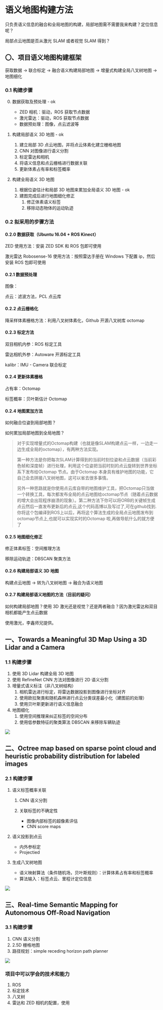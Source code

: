 # 语义地图构建方法

只负责语义信息的融合和全局地图的构建，局部地图需不需要我来构建？定位信息呢？

局部点云地图是否从激光 SLAM 或者视觉 SLAM 得到？

## 〇、项目语义地图构建框架

获取数据 -> 联合标定 -> 融合语义构建局部地图 -> 增量式构建全局八叉树地图 -> 地图细化

### 0.1 构建步骤

0. 数据获取及预处理 - ok
   - ZED 相机：驱动，ROS 获取节点数据
   - 激光雷达：驱动，ROS 获取节点数据
   - 数据预处理：图像，点云滤波等

1. 构建局部语义 3D 地图 - ok
   1. 建立局部 3D 点云地图，并将点云体素化建立栅格地图
   2. CNN 对图像进行语义分割
   3. 标定雷达和相机
   4. 将语义信息和点云栅格进行数据关联
   5. 更新体素占有率和标签概率
2. 构建全局语义 3D 地图
   1. 根据位姿估计和局部 3D 地图来累加全局语义 3D 地图 - ok
   2. 建图完成后进行地图细化修正
      1. 修正体素语义标签
      2. 移除动态物体的运动轨迹

### 0.2 拟采用的步骤方法

#### 0.2.0 数据获取（Ubuntu 16.04 + ROS Kinect）

ZED 使用方法：安装 ZED SDK 和 ROS 包即可使用

激光雷达 Robosense-16 使用方法：按照雷达手册在 Windows 下配置 ip，然后安装 ROS 包即可使用

#### 0.2.1 数据预处理

图像：

点云：滤波方法，PCL 点云库

#### 0.2.2 点云栅格化

降采样体素栅格方法：利用八叉树体素化，Github 开源八叉树库 octomap

#### 0.2.3 标定方法

双目相机内参：ROS 标定工具

雷达相机外参：Autoware 开源标定工具

kalibr：IMU - Camera 联合标定

#### 0.2.4 更新体素栅格

占有率：Octomap

标签概率：贝叶斯估计 Octomap

#### 0.2.4 地图累加方法

如何融合位姿到局部地图？

如何累加局部地图到全局地图？

> 对于实现增量式的Octomap构建（也就是像SLAM构建点云一样，一边走一边生成全局的octomap），有两种方法实现。
>
> 第一种方法是你把每次SLAM计算得到的当前时刻位姿和点云数据（当前彩色帧和深度帧）进行处理，利用这个位姿把当前时刻的点云旋转到世界坐标系下发布给Octomap 节点。由于Octomap 本身具有维护地图的功能，它自己会去拼接八叉树地图，这可以省去很多事情。 
>
> 另外一种思路就是你使用点云库自带的地图维护工具，把Octomap只当做一个转换工具，每次都发布全局的点云地图给octomap节点（随着点云数据的增大会出现程序崩溃的现象）。第二种方法下你可以将ORB的关键帧生成点云然后一直发布更新后的点云,这个代码高博以及写过了,可在github找到. 你将这个包编译到ROS上以后，再将这个算法生成的全局点云地图发布到octomap节点上,也就可以实现实时的Octomap 啦,再做导航什么的就方便了

#### 0.2.5 地图细化修正

修正体素标签：空间推理方法

移除运动轨迹：DBSCAN 聚类方法

#### 0.2.6 构建局部语义 3D 地图

构建点云地图 -> 转为八叉树地图 -> 融合为语义地图

#### 0.2.7 构建局部语义地图的方法（目前的疑问）

如何构建局部地图？使用 3D 激光还是视觉？还是两者融合？因为激光雷达和双目相机都能产生点云数据

使用激光，李鑫师兄提供。

## 一、Towards a Meaningful 3D Map Using a 3D Lidar and a Camera

### 1.1 构建步骤

1. 使用 3D Lidar 构建全局 3D 地图
2. 使用 RefineNet CNN 方法对图像进行 2D 语义分割
3. 增量式语义标注（非八叉树结构）
   1. 相机雷达进行标定，将雷达数据投影到图像进行坐标对齐
   2. 使用欧拉聚类和随机森林进行点云分类误差最小化（建图前的处理）
   3. 使用贝叶斯更新进行语义信息融合
4. 地图细化
   1. 使用空间推理来纠正标签的空间分布
   2. 使用低参数特征的聚类算法 DBSCAN 来移除车辆轨迹

![](https://dlonng.oss-cn-shenzhen.aliyuncs.com/blog/semantic_map_build_1.png)

## 二、Octree map based on sparse point cloud and heuristic probability distribution for labeled images

### 2.1 构建步骤

1. 语义标签概率关联

   1. CNN 语义分割

   2. 关联标签的不确定性
      - 图像内部标签的超像素评估
      - CNN score maps

2. 语义投影到点云

   - 内外参标定
   - Projectied

3. 生成八叉树地图

   - 语义映射算法（条件随机场，贝叶斯规则）：计算体素占有率和标签概率
   - 算法输入：标签点云、里程计定位信息

![](https://dlonng.oss-cn-shenzhen.aliyuncs.com/blog/semantic_mapping_build_4.png)

## 三、Real-time Semantic Mapping for Autonomous Off-Road Navigation

### 3.1 构建步骤

1. CNN 语义分割
2. 2.5D 栅格地图
3. 路径规划：simple receding horizon path planner

![](https://dlonng.oss-cn-shenzhen.aliyuncs.com/blog/semantic_map_build_3.png)



### 项目中可以学会的技术和能力

1. ROS
2. 标定技术
3. 八叉树
4. 雷达和 ZED 相机的配置，使用